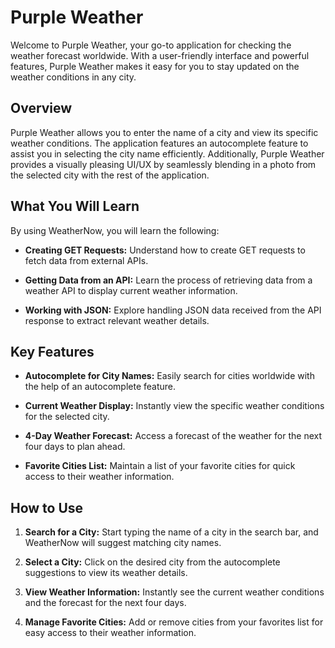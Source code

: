 # Purple Weather

Welcome to Purple Weather, your go-to application for checking the weather forecast worldwide. With a user-friendly interface and powerful features, Purple Weather makes it easy for you to stay updated on the weather conditions in any city.

## Overview

Purple Weather allows you to enter the name of a city and view its specific weather conditions. The application features an autocomplete feature to assist you in selecting the city name efficiently. Additionally, Purple Weather provides a visually pleasing UI/UX by seamlessly blending in a photo from the selected city with the rest of the application.

## What You Will Learn

By using WeatherNow, you will learn the following:

- **Creating GET Requests:** Understand how to create GET requests to fetch data from external APIs.
  
- **Getting Data from an API:** Learn the process of retrieving data from a weather API to display current weather information.
  
- **Working with JSON:** Explore handling JSON data received from the API response to extract relevant weather details.

## Key Features

- **Autocomplete for City Names:** Easily search for cities worldwide with the help of an autocomplete feature.
  
- **Current Weather Display:** Instantly view the specific weather conditions for the selected city.
  
- **4-Day Weather Forecast:** Access a forecast of the weather for the next four days to plan ahead.
  
- **Favorite Cities List:** Maintain a list of your favorite cities for quick access to their weather information.

## How to Use

1. **Search for a City:** Start typing the name of a city in the search bar, and WeatherNow will suggest matching city names.
  
2. **Select a City:** Click on the desired city from the autocomplete suggestions to view its weather details.
  
3. **View Weather Information:** Instantly see the current weather conditions and the forecast for the next four days.
  
4. **Manage Favorite Cities:** Add or remove cities from your favorites list for easy access to their weather information.

